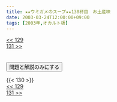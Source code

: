 ```yaml
---
title: ★★ウミガメのスープ★★130杯目　お土産味
date: 2003-03-24T12:00:00+09:00
tags: [2003年,オカルト板]
---
```

<div class="th_left"><a href="../129"><< 129</a></div>
<div class="th_right"><a href="../131">131 >></a></div>
<br><br>
<script src="../../js/cupsoup.js"></script>
<form>
<input type="button" value="問題と解説のみにする" onClick="toggleCupsoup()">
</form>
{{< 130 >}}
<div class="th_left"><a href="../129"><< 129</a></div>
<div class="th_right"><a href="../131">131 >></a></div>